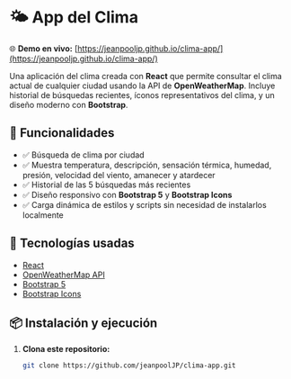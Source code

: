 # 🌤️ App del Clima

🌐 **Demo en vivo:** [https://jeanpooljp.github.io/clima-app/](https://jeanpooljp.github.io/clima-app/)

Una aplicación del clima creada con **React** que permite consultar el clima actual de cualquier ciudad usando la API de **OpenWeatherMap**. Incluye historial de búsquedas recientes, íconos representativos del clima, y un diseño moderno con **Bootstrap**.

## 🚀 Funcionalidades

- ✅ Búsqueda de clima por ciudad  
- ✅ Muestra temperatura, descripción, sensación térmica, humedad, presión, velocidad del viento, amanecer y atardecer  
- ✅ Historial de las 5 búsquedas más recientes  
- ✅ Diseño responsivo con **Bootstrap 5** y **Bootstrap Icons**  
- ✅ Carga dinámica de estilos y scripts sin necesidad de instalarlos localmente  

## 🧰 Tecnologías usadas

- [React](https://reactjs.org/)
- [OpenWeatherMap API](https://openweathermap.org/current)
- [Bootstrap 5](https://getbootstrap.com/)
- [Bootstrap Icons](https://icons.getbootstrap.com/)

## 📦 Instalación y ejecución

1. **Clona este repositorio:**

   ```bash
   git clone https://github.com/jeanpoolJP/clima-app.git
